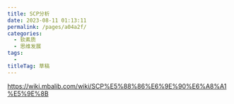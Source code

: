 ```yaml
---
title: SCP分析
date: 2023-08-11 01:13:11
permalink: /pages/a04a2f/
categories: 
  - 软素质
  - 思维发展
tags: 
  - 
titleTag: 草稿
---
```

https://wiki.mbalib.com/wiki/SCP%E5%88%86%E6%9E%90%E6%A8%A1%E5%9E%8B